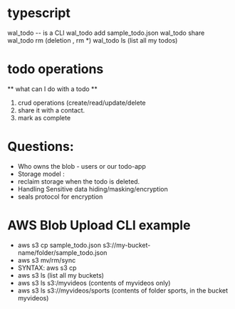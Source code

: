 
# typescript
wal_todo -- is a CLI
wal_todo add <wallet-spec> sample_todo.json <path of blob on the platform>
wal_todo share <blob-id or todo-id> <another address>
wal_todo rm <blob-id or todo-id> (deletion , rm *)
wal_todo ls (list all my todos)


# todo operations
** what can I do with a todo **
1. crud operations (create/read/update/delete
2. share it with a contact.
3. mark as complete

# Questions:
+ Who owns the blob - users or our todo-app
+ Storage model :
+ reclaim storage when the todo is deleted.  
+ Handling Sensitive data hiding/masking/encryption 
+ seals protocol for encryption



# AWS Blob Upload CLI example
+ aws s3 cp sample_todo.json s3://my-bucket-name/folder/sample_todo.json
+ aws s3 mv/rm/sync <folder> <remote-folder>
+ SYNTAX: aws s3 cp <local-path> <path of blob on the platform>
+ aws s3 ls (list all my buckets)
+ aws s3 ls s3:/myvideos (contents of myvideos only)
+ aws s3 ls s3://myvideos/sports (contents of folder sports, in the bucket myvideos)


